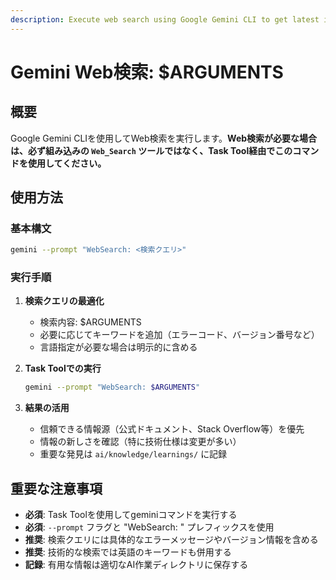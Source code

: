 ```yaml
---
description: Execute web search using Google Gemini CLI to get latest information and solutions
---
```


# Gemini Web検索: $ARGUMENTS

## 概要

Google Gemini CLIを使用してWeb検索を実行します。**Web検索が必要な場合は、必ず組み込みの `Web_Search` ツールではなく、Task Tool経由でこのコマンドを使用してください。**

## 使用方法

### 基本構文
```bash
gemini --prompt "WebSearch: <検索クエリ>"
```

### 実行手順

1. **検索クエリの最適化**
   - 検索内容: $ARGUMENTS
   - 必要に応じてキーワードを追加（エラーコード、バージョン番号など）
   - 言語指定が必要な場合は明示的に含める

2. **Task Toolでの実行**
   ```bash
   gemini --prompt "WebSearch: $ARGUMENTS"
   ```

3. **結果の活用**
   - 信頼できる情報源（公式ドキュメント、Stack Overflow等）を優先
   - 情報の新しさを確認（特に技術仕様は変更が多い）
   - 重要な発見は `ai/knowledge/learnings/` に記録

## 重要な注意事項

- **必須**: Task Toolを使用してgeminiコマンドを実行する
- **必須**: `--prompt` フラグと "WebSearch: " プレフィックスを使用
- **推奨**: 検索クエリには具体的なエラーメッセージやバージョン情報を含める
- **推奨**: 技術的な検索では英語のキーワードも併用する
- **記録**: 有用な情報は適切なAI作業ディレクトリに保存する
